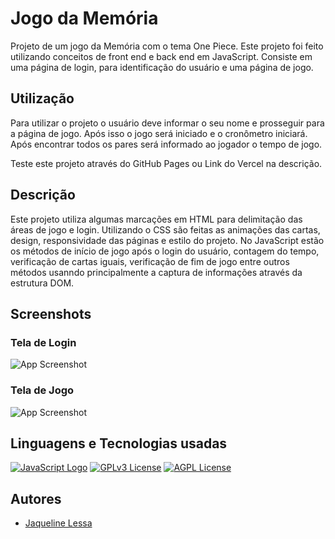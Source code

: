 

# Jogo da Memória

Projeto de um jogo da Memória com o tema One Piece. Este projeto foi feito utilizando conceitos de front end e back end em JavaScript. Consiste em uma página de login, para identificação do usuário e uma página de jogo. 

## Utilização

Para utilizar o projeto o usuário deve informar o seu nome e prosseguir para a página de jogo. Após isso o jogo será iniciado e o cronômetro iniciará. Após encontrar todos os pares será informado ao jogador o tempo de jogo.

Teste este projeto através do GitHub Pages ou Link do Vercel na descrição. 

## Descrição

Este projeto utiliza algumas marcações em HTML para delimitação das áreas de jogo e login. Utilizando o CSS são feitas as animações das cartas, design, responsividade das páginas e estilo do projeto. No JavaScript estão os métodos de início de jogo após o login do usuário, contagem do tempo, verificação de cartas iguais, verificação de fim de jogo entre outros métodos usanndo principalmente a captura de informações através da estrutura DOM.


## Screenshots

### Tela de Login
![App Screenshot](https://user-images.githubusercontent.com/105178774/218287933-4c6536ad-2cf9-4162-ab96-ccfe026d68ba.png)

### Tela de Jogo
![App Screenshot](https://user-images.githubusercontent.com/105178774/218287939-2ce8bed3-be07-4cdb-8f89-65ce53df8255.png)


## Linguagens e Tecnologias usadas


[![JavaScript Logo](https://img.shields.io/badge/%20%20-JavaScript-yellow)](https://img.shields.io/badge/%20%20-JavaScript-yellow)
[![GPLv3 License](https://img.shields.io/badge/%20%20-HTML-blue)](https://opensource.org/licenses/)
[![AGPL License](https://img.shields.io/badge/%20%20-CSS-yellowgreen)](https://img.shields.io/badge/%20%20-CSS-yellowgreen)


## Autores

- [Jaqueline Lessa](https://www.github.com/Jaqueline-17)

